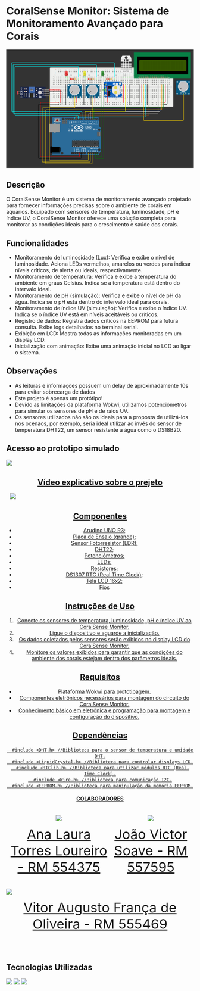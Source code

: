 # CoralSense Monitor: Sistema de Monitoramento Avançado para Corais

![Imagem do CoralSense Monitor](./img/circuito.png)

## Descrição

O CoralSense Monitor é um sistema de monitoramento avançado projetado para fornecer informações precisas sobre o ambiente de corais em aquários. Equipado com sensores de temperatura, luminosidade, pH e índice UV, o CoralSense Monitor oferece uma solução completa para monitorar as condições ideais para o crescimento e saúde dos corais.

## Funcionalidades
- Monitoramento de luminosidade (Lux): Verifica e exibe o nível de luminosidade. Aciona LEDs vermelhos, amarelos ou verdes para indicar níveis críticos, de alerta ou ideais, respectivamente.
- Monitoramento de temperatura: Verifica e exibe a temperatura do ambiente em graus Celsius. Indica se a temperatura está dentro do intervalo ideal.
- Monitoramento de pH (simulação): Verifica e exibe o nível de pH da água. Indica se o pH está dentro do intervalo ideal para corais.
- Monitoramento de índice UV (simulação): Verifica e exibe o índice UV. Indica se o índice UV está em níveis aceitáveis ou críticos.
- Registro de dados: Registra dados críticos na EEPROM para futura consulta. Exibe logs detalhados no terminal serial.
- Exibição em LCD: Mostra todas as informações monitoradas em um display LCD.
- Inicialização com animação: Exibe uma animação inicial no LCD ao ligar o sistema.

## Observações
- As leituras e informações possuem um delay de aproximadamente 10s para evitar sobrecarga de dados
- Este projeto é apenas um protótipo!
- Devido as limitações da plataforma Wokwi, utilizamos potenciômetros para simular os sensores de pH e de raios UV.
- Os sensores utilizados não são os ideais para a proposta de utilizá-los nos ocenaos, por exemplo, seria ideal utilizar ao invés do sensor de temperatura DHT22, um sensor resistente a água como o DS18B20.

## Acesso ao prototipo simulado
<a href="//wokwi.com/projects/399722316556201985" target="_blank" style="text-align: center; margin-right: 10px;">
  <img loading="lazy" src=https://github.com/mareasea/.github/assets/136378912/6568c29b-ca0c-488e-b784-1c9b44fc3526 width="150px"
</a>

## Vídeo explicativo sobre o prejeto

<a href="https://www.youtube.com/watch?v=J-tl1dWq988" target="_blank" style="text-align: center; margin-right: 10px;">
  <img loading="lazy" src=https://github.com/mareasea/.github/assets/136378912/2cb0afcc-b8be-4f2c-8eb7-57c15e6dc886 width="150px"
</a>

## Componentes
- Arudino UNO R3;
- Placa de Ensaio (grande);
- Sensor Fotorresistor (LDR);
- DHT22;
- Potenciômetros;
- LEDs;
- Resistores;
- DS1307 RTC (Real Time Clock);
- Tela LCD 16x2;
- Fios

## Instruções de Uso

1. Conecte os sensores de temperatura, luminosidade, pH e índice UV ao CoralSense Monitor.
2. Ligue o dispositivo e aguarde a inicialização.
3. Os dados coletados pelos sensores serão exibidos no display LCD do CoralSense Monitor.
4. Monitore os valores exibidos para garantir que as condições do ambiente dos corais estejam dentro dos parâmetros ideais.

## Requisitos

- Plataforma Wokwi para prototipagem.
- Componentes eletrônicos necessários para montagem do circuito do CoralSense Monitor.
- Conhecimento básico em eletrônica e programação para montagem e configuração do dispositivo.

## Dependências
```
  #include <DHT.h> //Biblioteca para o sensor de temperatura e umidade DHT.
  #include <LiquidCrystal.h> //Biblioteca para controlar displays LCD.
  #include <RTClib.h> //Biblioteca para utilizar módulos RTC (Real-Time Clock).
  #include <Wire.h> //Biblioteca para comunicação I2C.
  #include <EEPROM.h> //Biblioteca para manipulação da memória EEPROM.
```
#### COLABORADORES

<div style="display: flex; justify-content: space-between; align-items: center;">
<a href="https://github.com/AnaTorresLoureiro" target="_blank" style="text-align: center; margin-right: 10px;">
<img loading="lazy" src="https://avatars.githubusercontent.com/AnaTorresLoureiro" width=120>
<p style="font-size:min(2vh, 36px); margin-top: 10px;">Ana Laura Torres Loureiro - RM 554375</p>
</a>

<a href="https://github.com/jaoAprendiz" target="_blank" style="text-align: center; margin-right: 10px;">
<img loading="lazy" src="https://avatars.githubusercontent.com/jaoAprendiz" width=120>
<p style="font-size:min(2vh, 36px); margin-top: 10px;">João Victor Soave - RM 557595</p>
</a>
</div>

<a href="https://github.com/Vitorr-AF" target="_blank" style="text-align: center; margin-right: 10px;">
<img loading="lazy" src="https://avatars.githubusercontent.com/Vitorr-AF" width=120>
<p style="font-size:min(2vh, 36px); margin-top: 10px;">Vitor Augusto França de Oliveira - RM 555469</p>
</a>
</div>

## Tecnologias Utilizadas
![](https://img.shields.io/badge/Arduino-00979D?style=for-the-badge&logo=Arduino&logoColor=white)
![](https://img.shields.io/badge/C-00599C?style=for-the-badge&logo=c&logoColor=white)
![](https://img.shields.io/badge/C%2B%2B-00599C?style=for-the-badge&logo=c%2B%2B&logoColor=white)

